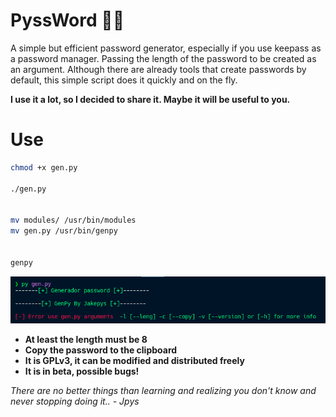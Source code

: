 # PyssWord 🕵️‍♂️
A simple but efficient password generator, especially if you use keepass as a password manager. Passing the length of the password to be created as an argument.
Although there are already tools that create passwords by default, this simple script does it quickly and on the fly.


**I use it a lot, so I decided to share it. Maybe it will be useful to you.**


# Use 
```sh
chmod +x gen.py

./gen.py


mv modules/ /usr/bin/modules
mv gen.py /usr/bin/genpy


genpy
```

![](./img/v2.png)

- **At least the length must be 8**
- **Copy the password to the clipboard**
- **It is GPLv3, it can be modified and distributed freely**
- **It is in beta, possible bugs!**


*There are no better things than learning and realizing you don't know and never stopping doing it..  - Jpys*
